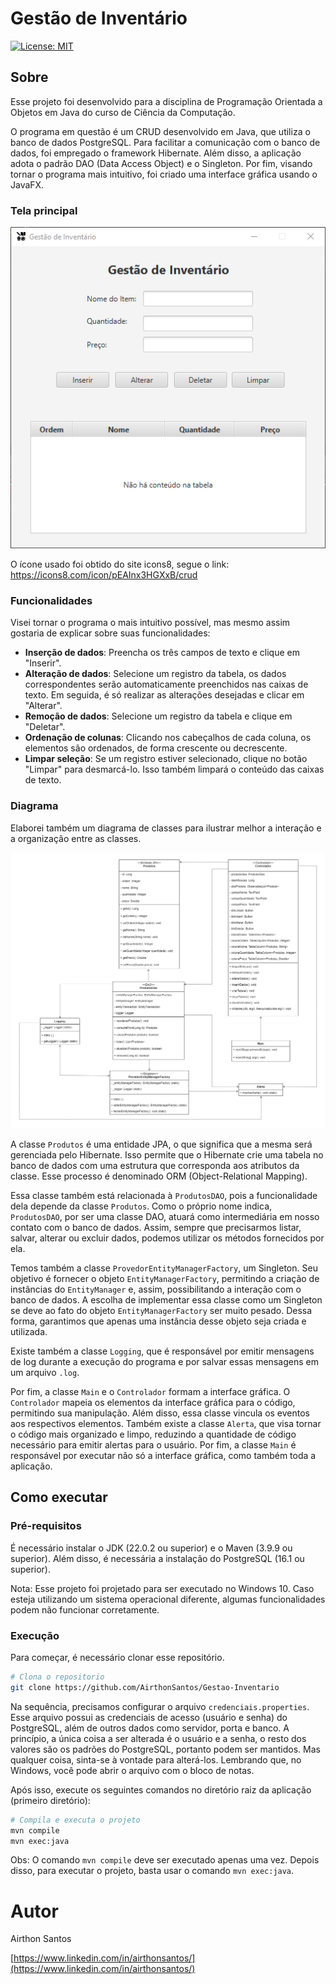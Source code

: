 # Gestão de Inventário

[![License: MIT](https://img.shields.io/badge/License-MIT-green?style=flat-square)]()

## Sobre
Esse projeto foi desenvolvido para a disciplina de Programação Orientada a Objetos em Java do curso de Ciência da Computação.

O programa em questão é um CRUD desenvolvido em Java, que utiliza o banco de dados PostgreSQL. Para facilitar a comunicação com o banco de dados, foi empregado o framework Hibernate. Além disso, a aplicação adota o padrão DAO (Data Access Object) e o Singleton. Por fim, visando tornar o programa mais intuitivo, foi criado uma interface gráfica usando o JavaFX.

### Tela principal
![Tela Principal](telaPrincipal.png)

O ícone usado foi obtido do site icons8, segue o link: https://icons8.com/icon/pEAInx3HGXxB/crud

### Funcionalidades

Visei tornar o programa o mais intuitivo possível, mas mesmo assim gostaria de explicar sobre suas funcionalidades:

- **Inserção de dados**: Preencha os três campos de texto e clique em "Inserir".
- **Alteração de dados**: Selecione um registro da tabela, os dados correspondentes serão automaticamente preenchidos nas caixas de texto. Em seguida, é só realizar as alterações desejadas e clicar em "Alterar".
- **Remoção de dados**: Selecione um registro da tabela e clique em "Deletar".
- **Ordenação de colunas**: Clicando nos cabeçalhos de cada coluna, os elementos são ordenados, de forma crescente ou decrescente.
- **Limpar seleção**: Se um registro estiver selecionado, clique no botão "Limpar" para desmarcá-lo. Isso também limpará o conteúdo das caixas de texto.

### Diagrama
Elaborei também um diagrama de classes para ilustrar melhor a interação e a organização entre as classes.

![Diagrama de Classe](diagramaDeClasse.png)

A classe `Produtos` é uma entidade JPA, o que significa que a mesma será gerenciada pelo Hibernate. Isso permite que o Hibernate crie uma tabela no banco de dados com uma estrutura que corresponda aos atributos da classe. Esse processo é denominado ORM (Object-Relational Mapping).

Essa classe também está relacionada à `ProdutosDAO`, pois a funcionalidade dela depende da classe `Produtos`. Como o próprio nome indica, `ProdutosDAO`, por ser uma classe DAO, atuará como intermediária em nosso contato com o banco de dados. Assim, sempre que precisarmos listar, salvar, alterar ou excluir dados, podemos utilizar os métodos fornecidos por ela.

Temos também a classe `ProvedorEntityManagerFactory`, um Singleton. Seu objetivo é fornecer o objeto `EntityManagerFactory`, permitindo a criação de instâncias do `EntityManager` e, assim, possibilitando a interação com o banco de dados. A escolha de implementar essa classe como um Singleton se deve ao fato do objeto `EntityManagerFactory` ser muito pesado. Dessa forma, garantimos que apenas uma instância desse objeto seja criada e utilizada.

Existe também a classe `Logging`, que é responsável por emitir mensagens de log durante a execução do programa e por salvar essas mensagens em um arquivo `.log`.

Por fim, a classe `Main` e o `Controlador` formam a interface gráfica. O `Controlador` mapeia os elementos da interface gráfica para o código, permitindo sua manipulação. Além disso, essa classe vincula os eventos aos respectivos elementos. Também existe a classe `Alerta`, que visa tornar o código mais organizado e limpo, reduzindo a quantidade de código necessário para emitir alertas para o usuário. Por fim, a classe `Main` é responsável por executar não só a interface gráfica, como também toda a aplicação.

## Como executar
### Pré-requisitos

É necessário instalar o JDK (22.0.2 ou superior) e o Maven (3.9.9 ou superior). Além disso, é necessária a instalação do PostgreSQL (16.1 ou superior).

Nota: Esse projeto foi projetado para ser executado no Windows 10. Caso esteja utilizando um sistema operacional diferente, algumas funcionalidades podem não funcionar corretamente.

### Execução

Para começar, é necessário clonar esse repositório.
```bash
# Clona o repositorio
git clone https://github.com/AirthonSantos/Gestao-Inventario
```

Na sequência, precisamos configurar o arquivo `credenciais.properties`. Esse arquivo possui as credenciais de acesso (usuário e senha) do PostgreSQL, além de outros dados como servidor, porta e banco. A princípio, a única coisa a ser alterada é o usuário e a senha, o resto dos valores são os padrões do PostgreSQL, portanto podem ser mantidos. Mas qualquer coisa, sinta-se à vontade para alterá-los. Lembrando que, no Windows, você pode abrir o arquivo com o bloco de notas.

Após isso, execute os seguintes comandos no diretório raiz da aplicação (primeiro diretório):

```bash
# Compila e executa o projeto
mvn compile
mvn exec:java
```

Obs: O comando `mvn compile` deve ser executado apenas uma vez. Depois disso, para executar o projeto, basta usar o comando `mvn exec:java`.

# Autor 
Airthon Santos

[https://www.linkedin.com/in/airthonsantos/](https://www.linkedin.com/in/airthonsantos/)








